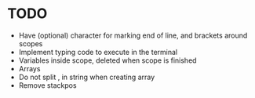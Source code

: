 # TODO

- Have (optional) character for marking end of line, and brackets around scopes
- Implement typing code to execute in the terminal
- Variables inside scope, deleted when scope is finished
- Arrays
- Do not split , in string when creating array
- Remove stackpos